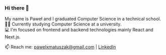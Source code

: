 ### Hi there 👋

My name is Paweł and I graduated Computer Science in a technical school.  
👨‍🎓 Currently studying Computer Science at a university.  
💻 I'm focused on frontend and backend technologies mainly React and Next.js.

📫 Reach me: [pawelxmatuszak@gmail.com](pawelxmatuszak@gmail.com) | [LinkedIn](https://www.linkedin.com/in/pawe%C5%82-matuszak-404a5523b/)
<!--
**Pawel-Matuszak/Pawel-Matuszak** is a ✨ _special_ ✨ repository because its `README.md` (this file) appears on your GitHub profile.

Here are some ideas to get you started:

- 🔭 I’m currently working on ...
- 🌱 I’m currently learning ...
- 👯 I’m looking to collaborate on ...
- 🤔 I’m looking for help with ...
- 💬 Ask me about ...
- 📫 How to reach me: ...
- 😄 Pronouns: ...
- ⚡ Fun fact: ...
-->
